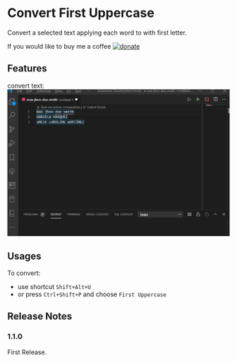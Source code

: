 # Convert First Uppercase

Convert a selected text applying each word to with first letter.

If you would like to buy me a coffee
[![donate](https://img.shields.io/badge/Donate-PayPal-green.svg "Shiprock, New Mexico by Beau Rogers")](https://paypal.me/jockrow?locale.x=es_XC)


## Features

convert text:
![using](images/using.gif)


## Usages
To convert:
* use shortcut `Shift+Alt+U`
* or press `Ctrl+Shift+P` and choose `First Uppercase`


## Release Notes

### 1.1.0

First Release.

